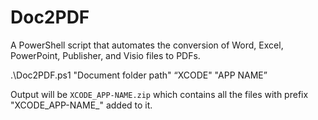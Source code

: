 # Doc2PDF
A PowerShell script that automates the conversion of Word, Excel, PowerPoint, Publisher, and Visio files to PDFs.

.\Doc2PDF.ps1 "Document folder path" “XCODE" "APP NAME”

Output will be `XCODE_APP-NAME.zip` which contains all the files with prefix "XCODE_APP-NAME_" added to it.
